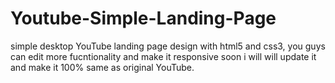 # Youtube-Simple-Landing-Page
simple desktop YouTube landing page design with html5 and css3, you guys can edit more fucntionality and make it responsive soon i will will update it and make it 100% same as original YouTube.
